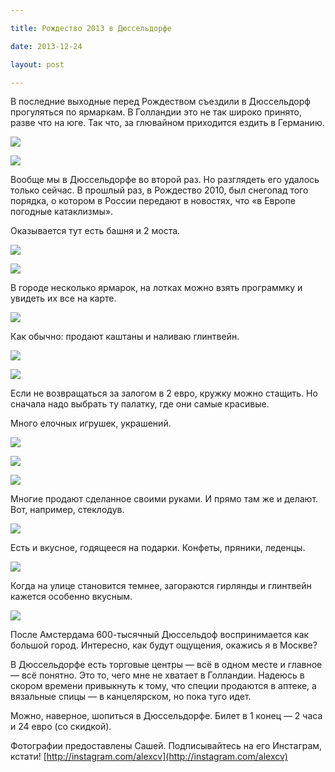 ```yaml
---

title: Рождество 2013 в Дюссельдорфе

date: 2013-12-24

layout: post

---
```

В последние выходные перед Рождеством съездили в Дюссельдорф прогуляться по ярмаркам. В Голландии это не так широко принято, разве что на юге. Так что, за глювайном приходится ездить в Германию.

[](http://fotki.yandex.ru/users/toivonens/view/513731/)
[![](http://img-fotki.yandex.ru/get/9301/14441195.30/0_7d6c3_7113a2c2_L.jpg)](http://fotki.yandex.ru/users/toivonens/view/513731/)
<excerpt/>

[](http://fotki.yandex.ru/users/toivonens/view/513706/)
[![](http://img-fotki.yandex.ru/get/9811/14441195.2f/0_7d6aa_ce4331f_L.jpg)](http://fotki.yandex.ru/users/toivonens/view/513706/)

Вообще мы в Дюссельдорфе во второй раз. Но разглядеть его удалось только сейчас. В прошлый раз, в Рождество 2010, был снегопад того порядка, о котором в России передают в новостях, что «в Европе погодные катаклизмы».

Оказывается тут есть башня и 2 моста.

[](http://fotki.yandex.ru/users/toivonens/view/513708/)
[![](http://img-fotki.yandex.ru/get/9508/14441195.2f/0_7d6ac_86bd2b3a_L.jpg)](http://fotki.yandex.ru/users/toivonens/view/513708/)

[](http://fotki.yandex.ru/users/toivonens/view/513709/)
[![](http://img-fotki.yandex.ru/get/9058/14441195.2f/0_7d6ad_a37dc7_L.jpg)](http://fotki.yandex.ru/users/toivonens/view/513709/)

В городе несколько ярмарок, на лотках можно взять программку и увидеть их все на карте.

[](http://fotki.yandex.ru/users/toivonens/view/513711/)
[![](http://img-fotki.yandex.ru/get/9756/14441195.2f/0_7d6af_7bf41c8b_L.jpg)](http://fotki.yandex.ru/users/toivonens/view/513711/)

Как обычно: продают каштаны и наливаю глинтвейн.

[](http://fotki.yandex.ru/users/toivonens/view/513712/)
[![](http://img-fotki.yandex.ru/get/9754/14441195.2f/0_7d6b0_a6bcff47_L.jpg)](http://fotki.yandex.ru/users/toivonens/view/513712/)

[](http://fotki.yandex.ru/users/toivonens/view/513713/)
[![](http://img-fotki.yandex.ru/get/9754/14441195.2f/0_7d6b1_f5c19db8_L.jpg)](http://fotki.yandex.ru/users/toivonens/view/513713/)

Если не возвращаться за залогом в 2 евро, кружку можно стащить. Но сначала надо выбрать ту палатку, где они самые красивые.

Много елочных игрушек, украшений.

[](http://fotki.yandex.ru/users/toivonens/view/513714/)
[![](http://img-fotki.yandex.ru/get/9300/14441195.2f/0_7d6b2_27585046_L.jpg)](http://fotki.yandex.ru/users/toivonens/view/513714/)

[](http://fotki.yandex.ru/users/toivonens/view/513724/)
[![](http://img-fotki.yandex.ru/get/6730/14441195.2f/0_7d6bc_7ec14a1d_L.jpg)](http://fotki.yandex.ru/users/toivonens/view/513724/)

[](http://fotki.yandex.ru/users/toivonens/view/513728/)
[![](http://img-fotki.yandex.ru/get/9326/14441195.2f/0_7d6c0_ad4391d0_L.jpg)](http://fotki.yandex.ru/users/toivonens/view/513728/)

Многие продают сделанное своими руками. И прямо там же и делают. Вот, например, стеклодув.

[](http://fotki.yandex.ru/users/toivonens/view/513721/)
[![](http://img-fotki.yandex.ru/get/9752/14441195.2f/0_7d6b9_ab387bc7_L.jpg)](http://fotki.yandex.ru/users/toivonens/view/513721/)

Есть и вкусное, годящееся на подарки. Конфеты, пряники, леденцы.

[](http://fotki.yandex.ru/users/toivonens/view/513726/)
[![](http://img-fotki.yandex.ru/get/6730/14441195.2f/0_7d6be_31f8bdae_L.jpg)](http://fotki.yandex.ru/users/toivonens/view/513726/)

Когда на улице становится темнее, загораются гирлянды и глинтвейн кажется особенно вкусным.

[](http://fotki.yandex.ru/users/toivonens/view/513719/)
[![](http://img-fotki.yandex.ru/get/9804/14441195.2f/0_7d6b7_8f4b0479_L.jpg)](http://fotki.yandex.ru/users/toivonens/view/513719/)

После Амстердама 600-тысячный Дюссельдоф воспринимается как большой город. Интересно, как будут ощущения, окажись я в Москве?

В Дюссельдорфе есть торговые центры — всё в одном месте и главное — всё понятно. Это то, чего мне не хватает в Голландии. Надеюсь в скором времени привыкнуть к тому, что специи продаются в аптеке, а вязальные спицы — в канцелярском, но пока туго идет.

Можно, наверное, шопиться в Дюссельдорфе. Билет в 1 конец — 2 часа и 24 евро (со скидкой).

Фотографии предоставлены Сашей. Подписывайтесь на его Инстаграм, кстати!&nbsp;[http://instagram.com/alexcv](http://instagram.com/alexcv)
